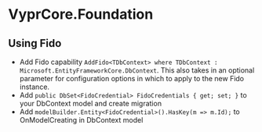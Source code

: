 # VyprCore.Foundation

## Using Fido
* Add Fido capability `AddFido<TDbContext> where TDbContext : Microsoft.EntityFrameworkCore.DbContext`. This also takes in an optional parameter for configuration options in which to apply to the new Fido instance.
* Add `public DbSet<FidoCredential> FidoCredentials { get; set; }` to your DbContext model and create migration
* Add `modelBuilder.Entity<FidoCredential>().HasKey(m => m.Id);` to OnModelCreating in DbContext model
